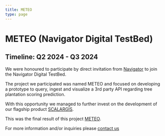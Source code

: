 ```yaml
---
title: METEO
type: page
---
```


# METEO (Navigator Digital TestBed)

## Timeline: Q2 2024 - Q3 2024

We were honoured to participate by direct invitation from [Navigator](https://thenavigatorcompany.com/) to join the Navigator Digital TestBed.

The project we participated was named METEO and focused on developing a prototype to query, ingest and visualize a 3rd party API regarding tree plantation scoring prediction.

With this opportunity we managed to further invest on the development of our flagship product [SCALARGIS](https://github.com/scalargis). 

This was the final result of this project [METEO](http://nvg-meteo.westeurope.cloudapp.azure.com/mapa/meteo).

For more information and/or inquiries please [contact us](mailto:info@geocrafter.eu)
